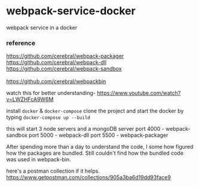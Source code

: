 # webpack-service-docker
webpack service in a docker

### reference
https://github.com/cerebral/webpack-packager <br/>
https://github.com/cerebral/webpack-dll <br/>
https://github.com/cerebral/webpack-sandbox <br/>
<br/>
https://github.com/cerebral/webpackbin <br/>

watch this for better understanding- https://www.youtube.com/watch?v=LWZHFcA9W6M

install `docker` & `docker-compose`
clone the project and start the docker by typing `docker-compose up --build`

this will start 3 node servers and a mongoDB server
port 4000 - webpack-sandbox
port 5000 - webpack-dll
port 5500 - webpack-packager

After spending more than a day to understand the code, I some how figured how the packages are bundled. Still couldn't find how the bundled code was used in webpack-bin.

here's a postman collection if it helps.
https://www.getpostman.com/collections/905a3ba6d19dd93face9

